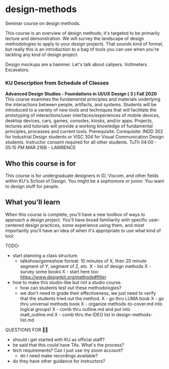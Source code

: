 # design-methods
Seminar course on design methods.  

This course is an overview of design methods; it's targeted to be primarily lecture and demonstration. We will survey the landscape of design methodologies to apply to your design projects. That sounds kind of formal, but really this is an introduction to a bag of tools you can use when you're tackling any kind of design project.

Design mockups are a hammer. Let's talk about calipers. Voltmeters. Excavators.

### KU Description from Schedule of Classes
**Advanced Design Studies - Foundations in UI/UX Design ( 3 ) Fall 2020**
This course examines the fundamental principles and materials underlying the interactions between people, artifacts, and systems. Students will be introduced to a variety of new tools and techniques that will facilitate the prototyping of interactions/user interfaces/experiences of mobile devices, desktop devices, cars, games, consoles, kiosks, and/or apps. Projects, lectures and tutorials will provide a working knowledge of fundamental principles, processes and current tools. Prerequisite: Corequisite: INDD 302 for Industrial Design students or VISC 304 for Visual Communication Design students. Instructor consent required for all other students.
TuTh   04:00 - 05:15 PM MAR 216B - LAWRENCE   

## Who this course is for

This course is for undergraduate designers in ID, Viscom, and other fields within KU's School of Design. You might be a sophomore or junior. You want to design stuff for people.

## What you'll learn

When this course is complete, you'll have a new toolbox of ways to approach a design project. You'll have broad familiarity with specific user-centered design practices, some experience using them, and most importantly you'll have an idea of when it's appropriate to use what kind of tool.

TODO:
- start planning a class structure.  
  - talkshow/gameshow format: 10 minutes of X, then 20 minute segment of Y, segment of Z, etc.
X - list of design methods
  X - survey some books
  X - start here too: https://www.designkit.org/methods#filter
- how to make this studio-like but not a studio course.
  - how can students test out these methodologies?
  - we don't need to grade their effectiveness, we just need to verify that the students tried out the method.
X - go thru LUMA book
X - go thru universal methods book
X - organize methods-to-cover.md into logical groups!
X - comb thru outline.md and put into matt_outline.md
X - comb thru the IDEO list in design-methods-list.md

QUESTIONS FOR 🐚📯
- should i get started with KU as official staff?
- he said that this could have TAs. What's the process?
- tech requirements? Can I just use my zoom account?
  - do I need make recordings available?
- do they have other guidance for instructors?
